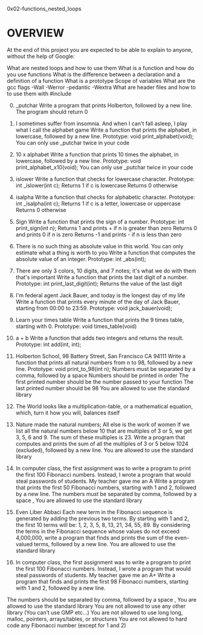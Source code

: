 0x02-functions_nested_loops

# OVERVIEW

At the end of this project you are expected to be able to explain to anyone,
without the help of Google:

What are nested loops and how to use them
What is a function and how do you use functions
What is the difference between a declaration and a definition of a function
What is a prototype
Scope of variables
What are the gcc flags -Wall -Werror -pedantic -Wextra
What are header files and how to to use them with #include

0. _putchar
Write a program that prints Holberton, followed by a new line.
The program should return 0

1. I sometimes suffer from insomnia. And when I can't fall asleep,
I play what I call the alphabet game
Write a function that prints the alphabet, in lowercase, followed by a new line.
Prototype: void print_alphabet(void);
You can only use _putchar twice in your code

2. 10 x alphabet
Write a function that prints 10 times the alphabet, in lowercase,
followed by a new line.
Prototype: void print_alphabet_x10(void);
You can only use _putchar twice in your code

3. islower
Write a function that checks for lowercase character.
Prototype: int _islower(int c);
Returns 1 if c is lowercase
Returns 0 otherwise

4. isalpha
Write a function that checks for alphabetic character.
Prototype: int _isalpha(int c);
Returns 1 if c is a letter, lowercase or uppercase
Returns 0 otherwise

5. Sign
Write a function that prints the sign of a number.
Prototype: int print_sign(int n);
Returns 1 and prints + if n is greater than zero
Returns 0 and prints 0 if n is zero
Returns -1 and prints - if n is less than zero

6. There is no such thing as absolute value in this world. You can only estimate
what a thing is worth to you
Write a function that computes the absolute value of an integer.
Prototype: int _abs(int);

7. There are only 3 colors, 10 digits, and 7 notes; it's what we do with them
that's important
Write a function that prints the last digit of a number.
Prototype: int print_last_digit(int);
Returns the value of the last digit

8. I'm federal agent Jack Bauer, and today is the longest day of my life
Write a function that prints every minute of the day of Jack Bauer,
starting from 00:00 to 23:59.
Prototype: void jack_bauer(void);

9. Learn your times table
Write a function that prints the 9 times table, starting with 0.
Prototype: void times_table(void)

10. a + b
Write a function that adds two integers and returns the result.
Prototype: int add(int, int);

11. Holberton School, 98 Battery Street, San Francisco CA 94111
Write a function that prints all natural numbers from n to 98, followed by a
new line.
Prototype: void print_to_98(int n);
Numbers must be separated by a comma, followed by a space
Numbers should be printed in order
The first printed number should be the number passed to your function
The last printed number should be 98
You are allowed to use the standard library

12. The World looks like a multiplication-table, or a mathematical equation,
which, turn it how you will, balances itself

13. Nature made the natural numbers; All else is the work of women
If we list all the natural numbers below 10 that are multiples of 3 or 5, we get
3, 5, 6 and 9. The sum of these multiples is 23. Write a program that computes
and prints the sum of all the multiples of 3 or 5 below 1024 (excluded),
followed by a new line.
You are allowed to use the standard library

14. In computer class, the first assignment was to write a program to print the
first 100 Fibonacci numbers. Instead, I wrote a program that would steal
passwords of students. My teacher gave me an A
Write a program that prints the first 50 Fibonacci numbers, starting with 1 and
2, followed by a new line.
The numbers must be separated by comma, followed by a space ,
You are allowed to use the standard library

15. Even Liber Abbaci
Each new term in the Fibonacci sequence is generated by adding the previous two
terms. By starting with 1 and 2, the first 10 terms will be: 1, 2, 3, 5, 8, 13,
21, 34, 55, 89. By considering the terms in the Fibonacci sequence whose values
do not exceed 4,000,000, write a program that finds and prints the sum of the
even-valued terms, followed by a new line.
You are allowed to use the standard library

16. In computer class, the first assignment was to write a program to print the
first 100 Fibonacci numbers. Instead, I wrote a program that would steal
passwords of students. My teacher gave me an A+
Write a program that finds and prints the first 98 Fibonacci numbers,
starting with 1 and 2, followed by a new line.

The numbers should be separated by comma, followed by a space ,
You are allowed to use the standard library
You are not allowed to use any other library (You can’t use GMP etc…)
You are not allowed to use long long, malloc, pointers, arrays/tables, or
structures
You are not allowed to hard code any Fibonacci number (except for 1 and 2)